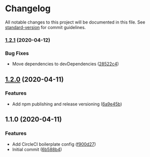 # Changelog

All notable changes to this project will be documented in this file. See [standard-version](https://github.com/conventional-changelog/standard-version) for commit guidelines.

### [1.2.1](https://github.com/kgoedecke/node-app-boilerplate/compare/v1.2.0...v1.2.1) (2020-04-12)


### Bug Fixes

* Move dependencies to devDependencies ([28522c4](https://github.com/kgoedecke/node-app-boilerplate/commit/28522c4bac0490f85cbcc014f2b38f0315d5de34))

## [1.2.0](https://github.com/kgoedecke/node-app-boilerplate/compare/v1.1.0...v1.2.0) (2020-04-11)


### Features

* Add npm publishing and release versioning ([6a9e45b](https://github.com/kgoedecke/node-app-boilerplate/commit/6a9e45b05f6dcd7ab55cb04b0c97e50645c48cef))

## 1.1.0 (2020-04-11)


### Features

* Add CircleCI boilerplate config ([f900d27](https://github.com/kgoedecke/node-app-boilerplate/commit/f900d27885a05d3598a02d140c7d4910c8212835))
* Initial commit ([6b588b4](https://github.com/kgoedecke/node-app-boilerplate/commit/6b588b42ef2c83b4991153191b43e30a78f57d51))

